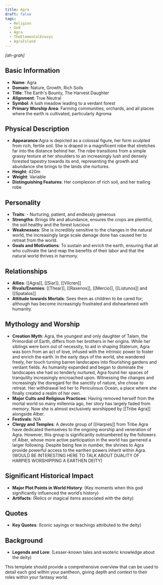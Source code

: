 ```yaml
---
title: Agra
draft: false
tags:
  - Religion
  - God
  - Agra
  - TheElementalEnvoys
  - AgraIsland
---
```

*[ah-grah]*
## Basic Information

- **Name**: Agra
- **Domain**: Nature, Growth, Rich Soils
- **Title**: The Earth's Bounty, The Harvest Daughter
- **Alignment**: True Neutral
- **Symbol**: A lush meadow leading to a verdant forest 
- **Primary Worship Area**: Farming communities, orchards, and all places where the earth is cultivated, particularly Agroma

## Physical Description

- **Appearance**:Agra is depicted as a colossal figure, her form sculpted from rich, fertile soil. She is draped in a magnificent robe that stretches far into the distance behind her. The robe transitions from a simple grassy texture at her shoulders to an increasingly lush and densely forested tapestry towards its end, representing the growth and abundance she brings to the lands she nurtures.
- **Height**: 420m
- **Weight**: Variable
- **Distinguishing Features**: Her complexion of rich soil, and her trailing robe

## Personality

- **Traits**: - Nurturing, patient, and endlessly generous
- **Strengths**: Brings life and abundance, ensures the crops are plentiful, the soil healthy and the forest luscious
- **Weaknesses**: She is incredibly sensitive to the changes in the natural world, the increasingly large scale damage done has caused her to retreat from the world. 
- **Goals and Motivations**: To sustain and enrich the earth, ensuring that all who cultivate the land reap the benefits of their labor and that the natural world thrives in harmony.

## Relationships

- **Allies**: [[Agra]], [[Siar]], [[Vilcren]]
- **Rivals/Enemies**: [[Thear]], [[Raxenos]], [[Mercio]], [[Listunos]] and [[Spatalos]]
- **Attitude towards Mortals**: Sees them as children to be cared for; although has become increasingly frustrated and disheartened with humanity. 

## Mythology and Worship

- **Creation Myth**: Agra, the youngest and only daughter of Talam, the Primordial of Earth, differs from her brothers in her origins. While her siblings were born out of necessity, to aid in shaping Staterum, Agra was born from an act of love, infused with the intrinsic power to foster and enrich the earth. In the early days of the world, she wandered freely, her touch turning barren landscapes into flourishing gardens and verdant fields. As humanity expanded and began to dominate the landscapes she had so tenderly nurtured, Agra found her spaces of tranquility increasingly encroached upon. Witnessing the changes and increasingly the disregard for the sanctity of nature, she chose to retreat. Her withdrawal led her to Periculosus Ocean, a place where she finally created a realm of her own.
- **Major Cults and Religious Practices**: Having removed herself from the mortal world so many millennia ago, her story has largely faded from memory. Now she is almost exclusively worshipped by [[Tribe Agra]] alongside Alber. 
- **Festivals**: N/A
- **Clergy and Temples**: A devote group of [[Harpies]] from Tribe Agra have dedicated themselves to the ongoing worship and veneration of Agra. However, this group is significantly outnumbered by the followers of Alber, whose more active participation in the world has garnered a larger following. Despite being few in number, the shrines to Agra provide powerful access to the earthen powers inherit within Agra. (WOULD BE INTERESTING HERE TO TALK ABOUT DUALITY OF HARPIES WORSHIPPING A EARTHEN DEITY)

## Significant Historical Impact

- **Major Plot Points in World History**: (Key moments when this god significantly influenced the world’s history)
- **Artifacts**: (Relics or magical items associated with the deity)

## Quotes

- **Key Quotes**: (Iconic sayings or teachings attributed to the deity)

## Background

- **Legends and Lore**: (Lesser-known tales and esoteric knowledge about the deity)

This template should provide a comprehensive overview that can be used to detail each god within your pantheon, giving depth and context to their roles within your fantasy world.